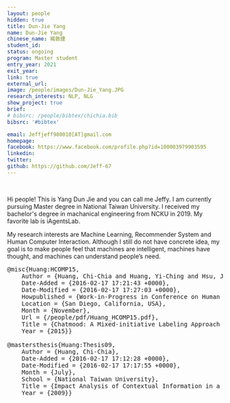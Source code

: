 ```yaml
---
layout: people
hidden: true
title: Dun-Jie Yang
name: Dun-Jie Yang
chinese_name: 楊敦捷
student_id: 
status: ongoing
program: Master student
entry_year: 2021
exit_year: 
link: true
external_url:
image: /people/images/Dun-Jie_Yang.JPG
research_interests: NLP, NLG
show_project: true
brief: 
# bibsrc: /people/bibtex/chichia.bib
bibsrc: '#bibtex'

email: Jeffjeff980010[AT]gmail.com
homepage: 
facebook: https://www.facebook.com/profile.php?id=100003979903595
linkedin: 
twitter: 
github: https://github.com/Jeff-67
---
```


<br />

Hi people! This is Yang Dun Jie and you can call me Jeffy.
I am currently pursuing Master degree in National Taiwan University.
I received my bachelor's degree in machanical engineering from NCKU in 2019.
My favorite lab is iAgentsLab. 

My research interests are Machine Learning, Recommender System and Human Computer Interaction. Although I still do not have concrete idea, my goal is to make people feel that machines are intelligent, machines have thought, and machines can understand people’s need. 

<pre id="bibtex">@misc{Huang:HCOMP15,
    Author = {Huang, Chi-Chia and Huang, Yi-Ching and Hsu, Jane Yung-jen},
    Date-Added = {2016-02-17 17:21:43 +0000},
    Date-Modified = {2016-02-17 17:27:03 +0000},
    Howpublished = {Work-in-Progress in Conference on Human Computation \& Crowdsourcing},
    Location = {San Diego, California, USA},
    Month = {November},
    Url = {/people/pdf/Huang_HCOMP15.pdf},
    Title = {Chatmood: A Mixed-initiative Labeling Approach to Building Natural Dialogue Corpus for Sentiment Analysis},
    Year = {2015}}

@mastersthesis{Huang:Thesis09,
    Author = {Huang, Chi-Chia},
    Date-Added = {2016-02-17 17:12:28 +0000},
    Date-Modified = {2016-02-17 17:17:55 +0000},
    Month = {July},
    School = {National Taiwan University},
    Title = {Impact Analysis of Contextual Information in a Mobile Restaurant Recommender System},
    Year = {2009}}
</pre>
